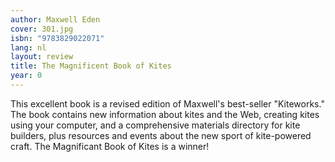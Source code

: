 ```yaml
---
author: Maxwell Eden
cover: 301.jpg
isbn: "9783829022071"
lang: nl
layout: review
title: The Magnificent Book of Kites
year: 0
---
```


This excellent book is a revised edition of Maxwell's best-seller "Kiteworks." The book contains new information about kites and the Web, creating kites using your computer, and a comprehensive materials directory for kite builders, plus resources and events about the new sport of kite-powered craft. The Magnificant Book of Kites is a winner!
